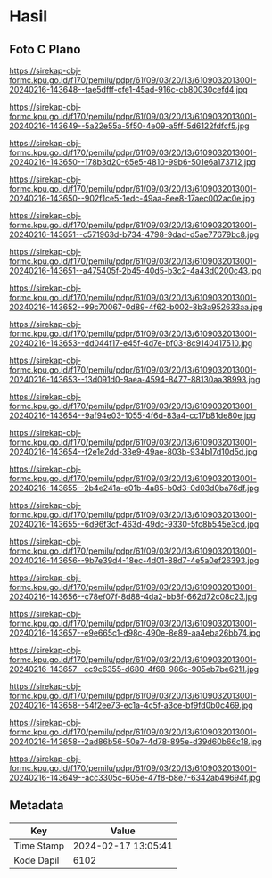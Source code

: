 # Hasil

## Foto C Plano

https://sirekap-obj-formc.kpu.go.id/f170/pemilu/pdpr/61/09/03/20/13/6109032013001-20240216-143648--fae5dfff-cfe1-45ad-916c-cb80030cefd4.jpg

https://sirekap-obj-formc.kpu.go.id/f170/pemilu/pdpr/61/09/03/20/13/6109032013001-20240216-143649--5a22e55a-5f50-4e09-a5ff-5d6122fdfcf5.jpg

https://sirekap-obj-formc.kpu.go.id/f170/pemilu/pdpr/61/09/03/20/13/6109032013001-20240216-143650--178b3d20-65e5-4810-99b6-501e6a173712.jpg

https://sirekap-obj-formc.kpu.go.id/f170/pemilu/pdpr/61/09/03/20/13/6109032013001-20240216-143650--902f1ce5-1edc-49aa-8ee8-17aec002ac0e.jpg

https://sirekap-obj-formc.kpu.go.id/f170/pemilu/pdpr/61/09/03/20/13/6109032013001-20240216-143651--c571963d-b734-4798-9dad-d5ae77679bc8.jpg

https://sirekap-obj-formc.kpu.go.id/f170/pemilu/pdpr/61/09/03/20/13/6109032013001-20240216-143651--a475405f-2b45-40d5-b3c2-4a43d0200c43.jpg

https://sirekap-obj-formc.kpu.go.id/f170/pemilu/pdpr/61/09/03/20/13/6109032013001-20240216-143652--99c70067-0d89-4f62-b002-8b3a952633aa.jpg

https://sirekap-obj-formc.kpu.go.id/f170/pemilu/pdpr/61/09/03/20/13/6109032013001-20240216-143653--dd044f17-e45f-4d7e-bf03-8c9140417510.jpg

https://sirekap-obj-formc.kpu.go.id/f170/pemilu/pdpr/61/09/03/20/13/6109032013001-20240216-143653--13d091d0-9aea-4594-8477-88130aa38993.jpg

https://sirekap-obj-formc.kpu.go.id/f170/pemilu/pdpr/61/09/03/20/13/6109032013001-20240216-143654--9af94e03-1055-4f6d-83a4-cc17b81de80e.jpg

https://sirekap-obj-formc.kpu.go.id/f170/pemilu/pdpr/61/09/03/20/13/6109032013001-20240216-143654--f2e1e2dd-33e9-49ae-803b-934b17d10d5d.jpg

https://sirekap-obj-formc.kpu.go.id/f170/pemilu/pdpr/61/09/03/20/13/6109032013001-20240216-143655--2b4e241a-e01b-4a85-b0d3-0d03d0ba76df.jpg

https://sirekap-obj-formc.kpu.go.id/f170/pemilu/pdpr/61/09/03/20/13/6109032013001-20240216-143655--6d96f3cf-463d-49dc-9330-5fc8b545e3cd.jpg

https://sirekap-obj-formc.kpu.go.id/f170/pemilu/pdpr/61/09/03/20/13/6109032013001-20240216-143656--9b7e39d4-18ec-4d01-88d7-4e5a0ef26393.jpg

https://sirekap-obj-formc.kpu.go.id/f170/pemilu/pdpr/61/09/03/20/13/6109032013001-20240216-143656--c78ef07f-8d88-4da2-bb8f-662d72c08c23.jpg

https://sirekap-obj-formc.kpu.go.id/f170/pemilu/pdpr/61/09/03/20/13/6109032013001-20240216-143657--e9e665c1-d98c-490e-8e89-aa4eba26bb74.jpg

https://sirekap-obj-formc.kpu.go.id/f170/pemilu/pdpr/61/09/03/20/13/6109032013001-20240216-143657--cc9c6355-d680-4f68-986c-905eb7be6211.jpg

https://sirekap-obj-formc.kpu.go.id/f170/pemilu/pdpr/61/09/03/20/13/6109032013001-20240216-143658--54f2ee73-ec1a-4c5f-a3ce-bf9fd0b0c469.jpg

https://sirekap-obj-formc.kpu.go.id/f170/pemilu/pdpr/61/09/03/20/13/6109032013001-20240216-143658--2ad86b56-50e7-4d78-895e-d39d60b66c18.jpg

https://sirekap-obj-formc.kpu.go.id/f170/pemilu/pdpr/61/09/03/20/13/6109032013001-20240216-143649--acc3305c-605e-47f8-b8e7-6342ab49694f.jpg


## Metadata

| Key        | Value               |
| ---------- | ------------------- |
| Time Stamp | 2024-02-17 13:05:41 |
| Kode Dapil | 6102                |



